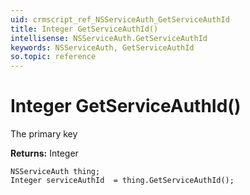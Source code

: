 ```yaml
---
uid: crmscript_ref_NSServiceAuth_GetServiceAuthId
title: Integer GetServiceAuthId()
intellisense: NSServiceAuth.GetServiceAuthId
keywords: NSServiceAuth, GetServiceAuthId
so.topic: reference
---
```


# Integer GetServiceAuthId()

The primary key

**Returns:** Integer

```crmscript
NSServiceAuth thing;
Integer serviceAuthId  = thing.GetServiceAuthId();
```

